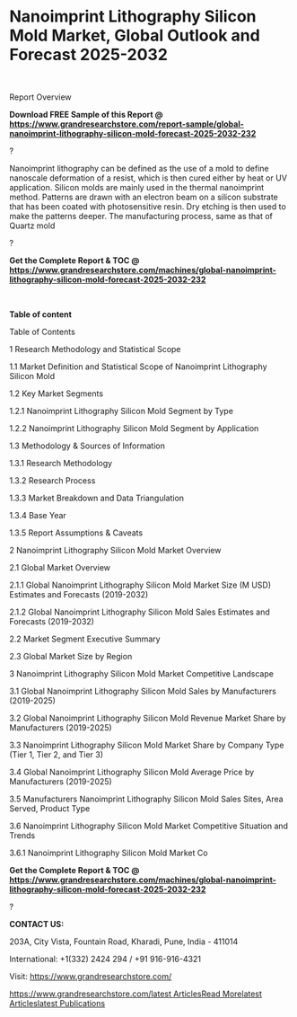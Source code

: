 <h1>Nanoimprint Lithography Silicon Mold Market, Global Outlook and Forecast 2025-2032</h1><br/><p>Report Overview</p>
 
 
 
 <div><b>Download FREE Sample of this Report @ <a href="https://www.grandresearchstore.com/report-sample/global-nanoimprint-lithography-silicon-mold-forecast-2025-2032-232">https://www.grandresearchstore.com/report-sample/global-nanoimprint-lithography-silicon-mold-forecast-2025-2032-232</a></b></div>
 
 
 
 <p>? </p>
 
 
 
 <p>Nanoimprint lithography can be defined as the use of a mold to define nanoscale deformation of a resist, which is then cured either by heat or UV application. Silicon molds are mainly used in the thermal nanoimprint method. Patterns are drawn with an electron beam on a silicon substrate that has been coated with photosensitive resin. Dry etching is then used to make the patterns deeper. The manufacturing process, same as that of Quartz mold</p>
 
 
 
 <p>? </p>
 
 
 
 <div><b>Get the Complete Report & TOC @ <a href="https://www.grandresearchstore.com/machines/global-nanoimprint-lithography-silicon-mold-forecast-2025-2032-232">https://www.grandresearchstore.com/machines/global-nanoimprint-lithography-silicon-mold-forecast-2025-2032-232</a></b></div>
 
 
 
 <p><br />
 
 <b>Table of content</b></p>
 
 
 
 <p>Table of Contents<br />
 
 1 Research Methodology and Statistical Scope<br />
 
 1.1 Market Definition and Statistical Scope of Nanoimprint Lithography Silicon Mold<br />
 
 1.2 Key Market Segments<br />
 
 1.2.1 Nanoimprint Lithography Silicon Mold Segment by Type<br />
 
 1.2.2 Nanoimprint Lithography Silicon Mold Segment by Application<br />
 
 1.3 Methodology & Sources of Information<br />
 
 1.3.1 Research Methodology<br />
 
 1.3.2 Research Process<br />
 
 1.3.3 Market Breakdown and Data Triangulation<br />
 
 1.3.4 Base Year<br />
 
 1.3.5 Report Assumptions & Caveats<br />
 
 2 Nanoimprint Lithography Silicon Mold Market Overview<br />
 
 2.1 Global Market Overview<br />
 
 2.1.1 Global Nanoimprint Lithography Silicon Mold Market Size (M USD) Estimates and Forecasts (2019-2032)<br />
 
 2.1.2 Global Nanoimprint Lithography Silicon Mold Sales Estimates and Forecasts (2019-2032)<br />
 
 2.2 Market Segment Executive Summary<br />
 
 2.3 Global Market Size by Region<br />
 
 3 Nanoimprint Lithography Silicon Mold Market Competitive Landscape<br />
 
 3.1 Global Nanoimprint Lithography Silicon Mold Sales by Manufacturers (2019-2025)<br />
 
 3.2 Global Nanoimprint Lithography Silicon Mold Revenue Market Share by Manufacturers (2019-2025)<br />
 
 3.3 Nanoimprint Lithography Silicon Mold Market Share by Company Type (Tier 1, Tier 2, and Tier 3)<br />
 
 3.4 Global Nanoimprint Lithography Silicon Mold Average Price by Manufacturers (2019-2025)<br />
 
 3.5 Manufacturers Nanoimprint Lithography Silicon Mold Sales Sites, Area Served, Product Type<br />
 
 3.6 Nanoimprint Lithography Silicon Mold Market Competitive Situation and Trends<br />
 
 3.6.1 Nanoimprint Lithography Silicon Mold Market Co</p>
 
 
 
 <div><b>Get the Complete Report & TOC @ <a href="https://www.grandresearchstore.com/machines/global-nanoimprint-lithography-silicon-mold-forecast-2025-2032-232">https://www.grandresearchstore.com/machines/global-nanoimprint-lithography-silicon-mold-forecast-2025-2032-232</a></b></div>
 
 
 
 <p>? </p>
 
 
 
 <p><b>CONTACT US:</b><br />
 
 203A, City Vista, Fountain Road, Kharadi, Pune, India - 411014<br />
 
 International: +1(332) 2424 294 / +91 916-916-4321<br />
 
 Visit: <a href="https://www.grandresearchstore.com/">https://www.grandresearchstore.com/</a><br />
 
 <a href="https://gyeongbokgung.com">https://www.grandresearchstore.com/</a><a href="https://hallyeomaritime.com">latest Articles</a><a href="https://jingwansa.com">Read More</a><a href="https://nguoiviet.jp/">latest Articles</a><a href="https://www.intelmarketresearch.com/">latest Publications</a></p>